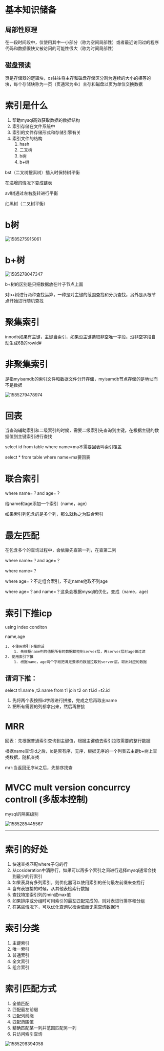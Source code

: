 # 基本知识储备

## 局部性原理

在一段时间段中，仅使用其中一小部分（称为空间局部性）或者最近访问过的程序代码和数据很快又被访问的可能性很大（称为时间局部性）

## 磁盘预读

页是存储器的逻辑块，os往往将主存和磁盘存储区分割为连续的大小的相等的块，每个存储块称为一页（页通常为4k）主存和磁盘以页为单位交换数据

# 索引是什么

1. 帮助mysql高效获取数据的数据结构
2. 索引存储在文件系统中
3. 索引的文件存储形式和存储引擎有关
4. 索引文件的结构
   1. hash
   2. 二叉树
   3. b树
   4. b+树

bst（二叉树搜索树）插入时保持树平衡

在递增的情况下变成链表

avl树通过左右旋转进行平衡

红黑树（二叉树平衡）

# b树

![1585275915061](mysql索引.assets/1585275915061.png)

# b+树

![1585278047347](mysql索引.assets/1585278047347.png)

b+树的区别是只把数据放在叶子节点上面

对b+树进行两种查找运算，一种是对主键的范围查找和分页查找，另外是从根节点开始进行随机查找

# 聚集索引

innodb如果有主键，主键当索引，如果没主键选取非空唯一字段，没非空字段自动生成6B的rowid# 

# 非聚集索引

是指myisamdb的索引文件和数据文件分开存储，myisamdb节点存储的是地址而不是数据

![1585279478974](mysql索引.assets/1585279478974.png)

# 回表

当查询辅助索引和二级索引的时候，需要二级索引先查询到主键，在根据主键的数据值到主键索引进行查找

select id from table where name=ma不需要回表叫索引覆盖

select * from table where name=ma要回表

# 联合索引

where name=？and age=？

给name和age添加一个索引（name，age）

如果索引列包含的是多个列，那么就称之为联合索引

# 最左匹配

在包含多个的查询过程中，会依靠先查第一列，在查第二列

where name=？and age=？

where name=？

where age=？不走组合索引，不走name他取不到age

where age=？and name=？这条会根据mysql的优化，变成（name，age）

# 索引下推icp

using index conditon

name,age

 	1. 不使用索引下推的话
      	1. 先根据name列的值把所有的数据都拉到server层，再server层对age做过滤
	2. 使用索引下推
    	1. 根据name，age两个字段把满足要求的数据拉取到server层，取出对应的数据

## 谓词下推：

select t1.name ,t2.name from t1 join t2 on t1.id =t2.id

1. 先将两个表按照id字段进行拼接，完成之后再取出name
2. 把所有需要的列都拿出来，然后再拼接

# MRR

回表：先根据普通索引查询到主键值，根据主键值去索引拉取需要的整行数据

根据name查询id之后，id是否有序，无序，根据无序的一个列表去主键b+树上查找数据，随机查找

mrr:当返回无序id之后，先排序找查

# MVCC mult version concurrcy controll (多版本控制)

mysql的隔离级别

![1585285445567](mysql索引.assets/1585285445567.png)

---

# 索引的好处

1. 快速查找匹配where子句的行
2. 从cosideration中消除行，如果可以再多个索引之间进行选择mysql通常会找到最少的行索引
3. 如果表具有多列索引，则优化器可以使用索引的任何最左前缀来查找行
4. 当有表链接的时候，从其他表检索行数据
5. 查找特定索引列的min或max值
6. 如果排序或分组时可用索引的最左匹配完成的，则对表进行排序和分组
7. 在某些情况下，可以优化查询以检索值而无需查询数据行

# 索引分类

1. 主键索引
2. 唯一索引
3. 普通索引
4. 全文索引
5. 组合索引

# 索引匹配方式

1. 全值匹配
2. 匹配最左前缀
3. 匹配列前缀
4. 匹配范围值
5. 精确匹配某一列并范围匹配另一列
6. 只访问索引查询

![1585298394058](mysql索引.assets/1585298394058.png)

